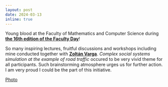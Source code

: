 ```yaml
---
layout: post
date: 2024-03-13
inline: true
---
```


Young blood at the Faculty of Mathematics and Computer Science during [**the 16th edition of the Faculty Day**](https://matinf.uj.edu.pl/en_GB/aktualnosci/-/journal_content/56_INSTANCE_SaA7HRzna0dW/41633/155715167)! 


So many inspiring lectures, fruitful discussions and workshops including mine conducted together with [**Zoltán Varga**]( https://www.linkedin.com/in/zolt%C3%A1n-gy%C3%B6rgy-varga-832aa01b0/?locale=pl_PL). _Complex social systems simulation at the example of road traffic_ occured to be very vivid theme for all participants. Such brainstorming atmosphere urges us for further action. I am very proud I could be the part of this initiative.



[Photo](https://matinf.uj.edu.pl/documents/41633/155714947/DW07.jpg)
